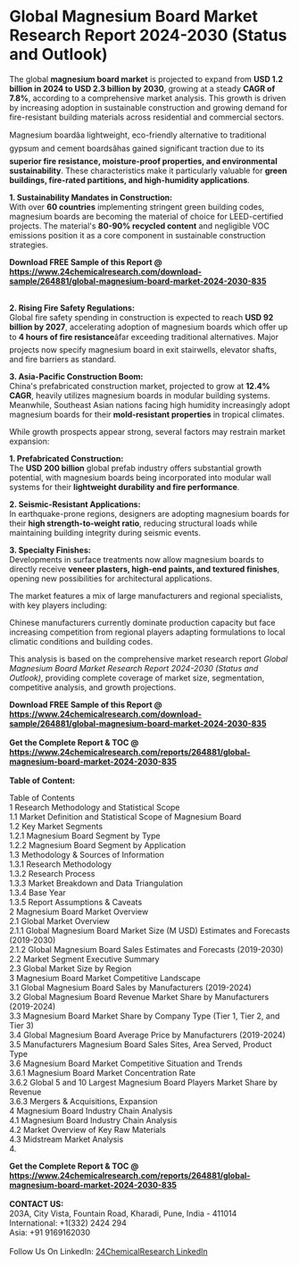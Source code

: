 <h1>Global Magnesium Board Market Research Report 2024-2030 (Status and Outlook)</h1><p>The global <strong>magnesium board market</strong> is projected to expand from <strong>USD 1.2 billion in 2024 to USD 2.3 billion by 2030</strong>, growing at a steady <strong>CAGR of 7.8%</strong>, according to a comprehensive market analysis. This growth is driven by increasing adoption in sustainable construction and growing demand for fire-resistant building materials across residential and commercial sectors.</p><p>Magnesium boardâa lightweight, eco-friendly alternative to traditional gypsum and cement boardsâhas gained significant traction due to its <strong>superior fire resistance, moisture-proof properties, and environmental sustainability</strong>. These characteristics make it particularly valuable for <strong>green buildings, fire-rated partitions, and high-humidity applications</strong>.</p><p><strong>1. Sustainability Mandates in Construction:</strong><br>
With over <strong>60 countries</strong> implementing stringent green building codes, magnesium boards are becoming the material of choice for LEED-certified projects. The material's <strong>80-90% recycled content</strong> and negligible VOC emissions position it as a core component in sustainable construction strategies.</p><div><b>Download FREE Sample of this Report @ 
            <a href="https://www.24chemicalresearch.com/download-sample/264881/global-magnesium-board-market-2024-2030-835">
            https://www.24chemicalresearch.com/download-sample/264881/global-magnesium-board-market-2024-2030-835</a></b></div><br><p><strong>2. Rising Fire Safety Regulations:</strong><br>
Global fire safety spending in construction is expected to reach <strong>USD 92 billion by 2027</strong>, accelerating adoption of magnesium boards which offer up to <strong>4 hours of fire resistance</strong>âfar exceeding traditional alternatives. Major projects now specify magnesium board in exit stairwells, elevator shafts, and fire barriers as standard.</p><p><strong>3. Asia-Pacific Construction Boom:</strong><br>
China's prefabricated construction market, projected to grow at <strong>12.4% CAGR</strong>, heavily utilizes magnesium boards in modular building systems. Meanwhile, Southeast Asian nations facing high humidity increasingly adopt magnesium boards for their <strong>mold-resistant properties</strong> in tropical climates.</p><p>While growth prospects appear strong, several factors may restrain market expansion:</p><p><strong>1. Prefabricated Construction:</strong><br>
The <strong>USD 200 billion</strong> global prefab industry offers substantial growth potential, with magnesium boards being incorporated into modular wall systems for their <strong>lightweight durability and fire performance</strong>.</p><p><strong>2. Seismic-Resistant Applications:</strong><br>
In earthquake-prone regions, designers are adopting magnesium boards for their <strong>high strength-to-weight ratio</strong>, reducing structural loads while maintaining building integrity during seismic events.</p><p><strong>3. Specialty Finishes:</strong><br>
Developments in surface treatments now allow magnesium boards to directly receive <strong>veneer plasters, high-end paints, and textured finishes</strong>, opening new possibilities for architectural applications.</p><p>The market features a mix of large manufacturers and regional specialists, with key players including:</p><p>Chinese manufacturers currently dominate production capacity but face increasing competition from regional players adapting formulations to local climatic conditions and building codes.</p><p>This analysis is based on the comprehensive market research report <em>Global Magnesium Board Market Research Report 2024-2030 (Status and Outlook)</em>, providing complete coverage of market size, segmentation, competitive analysis, and growth projections.</p><div><b>Download FREE Sample of this Report @ 
            <a href="https://www.24chemicalresearch.com/download-sample/264881/global-magnesium-board-market-2024-2030-835">
            https://www.24chemicalresearch.com/download-sample/264881/global-magnesium-board-market-2024-2030-835</a></b></div><br><div><b>Get the Complete Report & TOC @ 
            <a href="https://www.24chemicalresearch.com/reports/264881/global-magnesium-board-market-2024-2030-835">
            https://www.24chemicalresearch.com/reports/264881/global-magnesium-board-market-2024-2030-835</a></b></div><br>
            <b>Table of Content:</b><p>Table of Contents<br />
1 Research Methodology and Statistical Scope<br />
1.1 Market Definition and Statistical Scope of Magnesium Board<br />
1.2 Key Market Segments<br />
1.2.1 Magnesium Board Segment by Type<br />
1.2.2 Magnesium Board Segment by Application<br />
1.3 Methodology & Sources of Information<br />
1.3.1 Research Methodology<br />
1.3.2 Research Process<br />
1.3.3 Market Breakdown and Data Triangulation<br />
1.3.4 Base Year<br />
1.3.5 Report Assumptions & Caveats<br />
2 Magnesium Board Market Overview<br />
2.1 Global Market Overview<br />
2.1.1 Global Magnesium Board Market Size (M USD) Estimates and Forecasts (2019-2030)<br />
2.1.2 Global Magnesium Board Sales Estimates and Forecasts (2019-2030)<br />
2.2 Market Segment Executive Summary<br />
2.3 Global Market Size by Region<br />
3 Magnesium Board Market Competitive Landscape<br />
3.1 Global Magnesium Board Sales by Manufacturers (2019-2024)<br />
3.2 Global Magnesium Board Revenue Market Share by Manufacturers (2019-2024)<br />
3.3 Magnesium Board Market Share by Company Type (Tier 1, Tier 2, and Tier 3)<br />
3.4 Global Magnesium Board Average Price by Manufacturers (2019-2024)<br />
3.5 Manufacturers Magnesium Board Sales Sites, Area Served, Product Type<br />
3.6 Magnesium Board Market Competitive Situation and Trends<br />
3.6.1 Magnesium Board Market Concentration Rate<br />
3.6.2 Global 5 and 10 Largest Magnesium Board Players Market Share by Revenue<br />
3.6.3 Mergers & Acquisitions, Expansion<br />
4 Magnesium Board Industry Chain Analysis<br />
4.1 Magnesium Board Industry Chain Analysis<br />
4.2 Market Overview of Key Raw Materials<br />
4.3 Midstream Market Analysis<br />
4.</p><div><b>Get the Complete Report & TOC @ 
            <a href="https://www.24chemicalresearch.com/reports/264881/global-magnesium-board-market-2024-2030-835">
            https://www.24chemicalresearch.com/reports/264881/global-magnesium-board-market-2024-2030-835</a></b></div><br><b>CONTACT US:</b><br>
            203A, City Vista, Fountain Road, Kharadi, Pune, India - 411014<br>
            International: +1(332) 2424 294<br>
            Asia: +91 9169162030 <br><br>
            Follow Us On LinkedIn: <a href="https://www.linkedin.com/company/24chemicalresearch/">24ChemicalResearch LinkedIn</a>